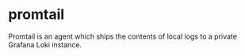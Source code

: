 # promtail

Promtail is an agent which ships the contents of local logs to a private Grafana Loki instance.
